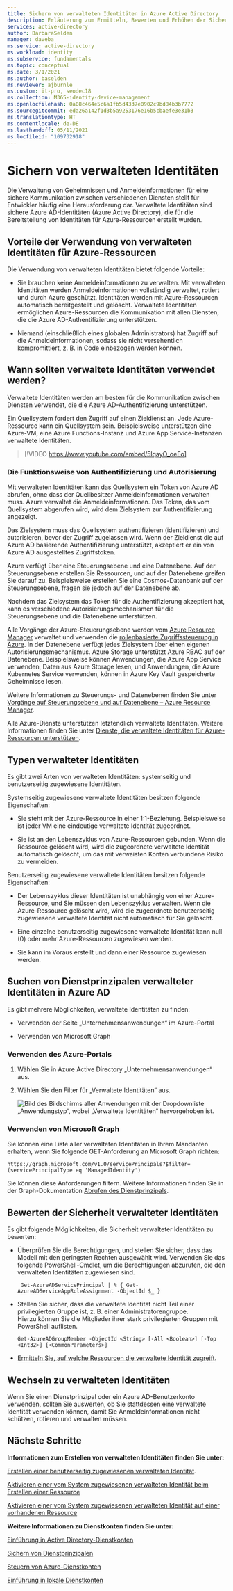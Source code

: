 ```yaml
---
title: Sichern von verwalteten Identitäten in Azure Active Directory
description: Erläuterung zum Ermitteln, Bewerten und Erhöhen der Sicherheit verwalteter Identitäten.
services: active-directory
author: BarbaraSelden
manager: daveba
ms.service: active-directory
ms.workload: identity
ms.subservice: fundamentals
ms.topic: conceptual
ms.date: 3/1/2021
ms.author: baselden
ms.reviewer: ajburnle
ms.custom: it-pro, seodec18
ms.collection: M365-identity-device-management
ms.openlocfilehash: 0a08c464e5c6a1fb5d4337e0902c9bd84b3b7772
ms.sourcegitcommit: eda26a142f1d3b5a9253176e16b5cbaefe3e31b3
ms.translationtype: HT
ms.contentlocale: de-DE
ms.lasthandoff: 05/11/2021
ms.locfileid: "109732918"
---
```

# <a name="securing-managed-identities"></a>Sichern von verwalteten Identitäten

Die Verwaltung von Geheimnissen und Anmeldeinformationen für eine sichere Kommunikation zwischen verschiedenen Diensten stellt für Entwickler häufig eine Herausforderung dar. Verwaltete Identitäten sind sichere Azure AD-Identitäten (Azure Active Directory), die für die Bereitstellung von Identitäten für Azure-Ressourcen erstellt wurden.

## <a name="benefits-of-using-managed-identities-for-azure-resources"></a>Vorteile der Verwendung von verwalteten Identitäten für Azure-Ressourcen

Die Verwendung von verwalteten Identitäten bietet folgende Vorteile:

* Sie brauchen keine Anmeldeinformationen zu verwalten. Mit verwalteten Identitäten werden Anmeldeinformationen vollständig verwaltet, rotiert und durch Azure geschützt. Identitäten werden mit Azure-Ressourcen automatisch bereitgestellt und gelöscht. Verwaltete Identitäten ermöglichen Azure-Ressourcen die Kommunikation mit allen Diensten, die die Azure AD-Authentifizierung unterstützen.

* Niemand (einschließlich eines globalen Administrators) hat Zugriff auf die Anmeldeinformationen, sodass sie nicht versehentlich kompromittiert, z. B. in Code einbezogen werden können.

## <a name="when-to-use-managed-identities"></a>Wann sollten verwaltete Identitäten verwendet werden?

Verwaltete Identitäten werden am besten für die Kommunikation zwischen Diensten verwendet, die die Azure AD-Authentifizierung unterstützen. 

Ein Quellsystem fordert den Zugriff auf einen Zieldienst an. Jede Azure-Ressource kann ein Quellsystem sein. Beispielsweise unterstützen eine Azure-VM, eine Azure Functions-Instanz und Azure App Service-Instanzen verwaltete Identitäten.

   > [!VIDEO https://www.youtube.com/embed/5lqayO_oeEo]

### <a name="how-authentication-and-authorization-work"></a>Die Funktionsweise von Authentifizierung und Autorisierung

Mit verwalteten Identitäten kann das Quellsystem ein Token von Azure AD abrufen, ohne dass der Quellbesitzer Anmeldeinformationen verwalten muss. Azure verwaltet die Anmeldeinformationen. Das Token, das vom Quellsystem abgerufen wird, wird dem Zielsystem zur Authentifizierung angezeigt. 

Das Zielsystem muss das Quellsystem authentifizieren (identifizieren) und autorisieren, bevor der Zugriff zugelassen wird. Wenn der Zieldienst die auf Azure AD basierende Authentifizierung unterstützt, akzeptiert er ein von Azure AD ausgestelltes Zugriffstoken. 

Azure verfügt über eine Steuerungsebene und eine Datenebene. Auf der Steuerungsebene erstellen Sie Ressourcen, und auf der Datenebene greifen Sie darauf zu. Beispielsweise erstellen Sie eine Cosmos-Datenbank auf der Steuerungsebene, fragen sie jedoch auf der Datenebene ab.

Nachdem das Zielsystem das Token für die Authentifizierung akzeptiert hat, kann es verschiedene Autorisierungsmechanismen für die Steuerungsebene und die Datenebene unterstützen.

Alle Vorgänge der Azure-Steuerungsebene werden vom [Azure Resource Manager](../../azure-resource-manager/management/overview.md) verwaltet und verwenden die [rollenbasierte Zugriffssteuerung in Azure](../../role-based-access-control/overview.md). In der Datenebene verfügt jedes Zielsystem über einen eigenen Autorisierungsmechanismus. Azure Storage unterstützt Azure RBAC auf der Datenebene. Beispielsweise können Anwendungen, die Azure App Service verwenden, Daten aus Azure Storage lesen, und Anwendungen, die Azure Kubernetes Service verwenden, können in Azure Key Vault gespeicherte Geheimnisse lesen.

Weitere Informationen zu Steuerungs- und Datenebenen finden Sie unter [Vorgänge auf Steuerungsebene und auf Datenebene – Azure Resource Manager](../../azure-resource-manager/management/control-plane-and-data-plane.md).

Alle Azure-Dienste unterstützen letztendlich verwaltete Identitäten. Weitere Informationen finden Sie unter [Dienste, die verwaltete Identitäten für Azure-Ressourcen unterstützen](../managed-identities-azure-resources/services-support-managed-identities.md).

## <a name="types-of-managed-identities"></a>Typen verwalteter Identitäten

Es gibt zwei Arten von verwalteten Identitäten: systemseitig und benutzerseitig zugewiesene Identitäten.

Systemseitig zugewiesene verwaltete Identitäten besitzen folgende Eigenschaften:

* Sie steht mit der Azure-Ressource in einer 1:1-Beziehung. Beispielsweise ist jeder VM eine eindeutige verwaltete Identität zugeordnet.

* Sie ist an den Lebenszyklus von Azure-Ressourcen gebunden. Wenn die Ressource gelöscht wird, wird die zugeordnete verwaltete Identität automatisch gelöscht, um das mit verwaisten Konten verbundene Risiko zu vermeiden. 

Benutzerseitig zugewiesene verwaltete Identitäten besitzen folgende Eigenschaften:

* Der Lebenszyklus dieser Identitäten ist unabhängig von einer Azure-Ressource, und Sie müssen den Lebenszyklus verwalten. Wenn die Azure-Ressource gelöscht wird, wird die zugeordnete benutzerseitig zugewiesene verwaltete Identität nicht automatisch für Sie gelöscht.

* Eine einzelne benutzerseitig zugewiesene verwaltete Identität kann null (0) oder mehr Azure-Ressourcen zugewiesen werden.

* Sie kann im Voraus erstellt und dann einer Ressource zugewiesen werden.

## <a name="find-managed-identity-service-principals-in-azure-ad"></a>Suchen von Dienstprinzipalen verwalteter Identitäten in Azure AD

Es gibt mehrere Möglichkeiten, verwaltete Identitäten zu finden:

* Verwenden der Seite „Unternehmensanwendungen“ im Azure-Portal

* Verwenden von Microsoft Graph

### <a name="using-the-azure-portal"></a>Verwenden des Azure-Portals

1. Wählen Sie in Azure Active Directory „Unternehmensanwendungen“ aus.

2. Wählen Sie den Filter für „Verwaltete Identitäten“ aus. 

   ![Bild des Bildschirms aller Anwendungen mit der Dropdownliste „Anwendungstyp“, wobei „Verwaltete Identitäten“ hervorgehoben ist.](./media/securing-service-accounts/service-accounts-managed-identities.png)

 

### <a name="using-microsoft-graph"></a>Verwenden von Microsoft Graph

Sie können eine Liste aller verwalteten Identitäten in Ihrem Mandanten erhalten, wenn Sie folgende GET-Anforderung an Microsoft Graph richten:

`https://graph.microsoft.com/v1.0/servicePrincipals?$filter=(servicePrincipalType eq 'ManagedIdentity') `

Sie können diese Anforderungen filtern. Weitere Informationen finden Sie in der Graph-Dokumentation [Abrufen des Dienstprinzipals](/graph/api/serviceprincipal-get).

## <a name="assess-the-security-of-managed-identities"></a>Bewerten der Sicherheit verwalteter Identitäten 

Es gibt folgende Möglichkeiten, die Sicherheit verwalteter Identitäten zu bewerten:

* Überprüfen Sie die Berechtigungen, und stellen Sie sicher, dass das Modell mit den geringsten Rechten ausgewählt wird. Verwenden Sie das folgende PowerShell-Cmdlet, um die Berechtigungen abzurufen, die den verwalteten Identitäten zugewiesen sind.

   ` Get-AzureADServicePrincipal | % { Get-AzureADServiceAppRoleAssignment -ObjectId $_ }`

 
* Stellen Sie sicher, dass die verwaltete Identität nicht Teil einer privilegierten Gruppe ist, z. B. einer Administratorengruppe.  
Hierzu können Sie die Mitglieder ihrer stark privilegierten Gruppen mit PowerShell auflisten.

   `Get-AzureADGroupMember -ObjectId <String> [-All <Boolean>] [-Top <Int32>] [<CommonParameters>]`

* [Ermitteln Sie, auf welche Ressourcen die verwaltete Identität zugreift](../../role-based-access-control/role-assignments-list-powershell.md).

## <a name="move-to-managed-identities"></a>Wechseln zu verwalteten Identitäten

Wenn Sie einen Dienstprinzipal oder ein Azure AD-Benutzerkonto verwenden, sollten Sie auswerten, ob Sie stattdessen eine verwaltete Identität verwenden können, damit Sie Anmeldeinformationen nicht schützen, rotieren und verwalten müssen. 

## <a name="next-steps"></a>Nächste Schritte

**Informationen zum Erstellen von verwalteten Identitäten finden Sie unter:** 

[Erstellen einer benutzerseitig zugewiesenen verwalteten Identität](../managed-identities-azure-resources/how-to-manage-ua-identity-portal.md). 

[Aktivieren einer vom System zugewiesenen verwalteten Identität beim Erstellen einer Ressource](../managed-identities-azure-resources/qs-configure-portal-windows-vm.md)

[Aktivieren einer vom System zugewiesenen verwalteten Identität auf einer vorhandenen Ressource](../managed-identities-azure-resources/qs-configure-portal-windows-vm.md)

**Weitere Informationen zu Dienstkonten finden Sie unter:**

[Einführung in Active Directory-Dienstkonten](service-accounts-introduction-azure.md)

[Sichern von Dienstprinzipalen](service-accounts-principal.md)

[Steuern von Azure-Dienstkonten](service-accounts-governing-azure.md)

[Einführung in lokale Dienstkonten](service-accounts-on-premises.md)

 

 

